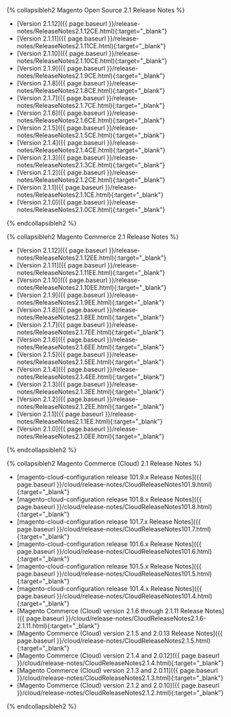 <div markdown="1">

{% collapsibleh2 Magento Open Source 2.1 Release Notes %}
*	[Version 2.1.12]({{ page.baseurl }}/release-notes/ReleaseNotes2.1.12CE.html){:target="_blank"}
*	[Version 2.1.11]({{ page.baseurl }}/release-notes/ReleaseNotes2.1.11CE.html){:target="_blank"}
*	[Version 2.1.10]({{ page.baseurl }}/release-notes/ReleaseNotes2.1.10CE.html){:target="_blank"}
*	[Version 2.1.9]({{ page.baseurl }}/release-notes/ReleaseNotes2.1.9CE.html){:target="_blank"}
*	[Version 2.1.8]({{ page.baseurl }}/release-notes/ReleaseNotes2.1.8CE.html){:target="_blank"}
*	[Version 2.1.7]({{ page.baseurl }}/release-notes/ReleaseNotes2.1.7CE.html){:target="_blank"}
*	[Version 2.1.6]({{ page.baseurl }}/release-notes/ReleaseNotes2.1.6CE.html){:target="_blank"}
*	[Version 2.1.5]({{ page.baseurl }}/release-notes/ReleaseNotes2.1.5CE.html){:target="_blank"}
*	[Version 2.1.4]({{ page.baseurl }}/release-notes/ReleaseNotes2.1.4CE.html){:target="_blank"}
*	[Version 2.1.3]({{ page.baseurl }}/release-notes/ReleaseNotes2.1.3CE.html){:target="_blank"}
*	[Version 2.1.2]({{ page.baseurl }}/release-notes/ReleaseNotes2.1.2CE.html){:target="_blank"}
*	[Version 2.1.1]({{ page.baseurl }}/release-notes/ReleaseNotes2.1.1CE.html){:target="_blank"}
*	[Version 2.1.0]({{ page.baseurl }}/release-notes/ReleaseNotes2.1.0CE.html){:target="_blank"}

{% endcollapsibleh2 %}


{% collapsibleh2 Magento Commerce 2.1 Release Notes %}
*	[Version 2.1.12]({{ page.baseurl }}/release-notes/ReleaseNotes2.1.12EE.html){:target="_blank"}
*	[Version 2.1.11]({{ page.baseurl }}/release-notes/ReleaseNotes2.1.11EE.html){:target="_blank"}
*	[Version 2.1.10]({{ page.baseurl }}/release-notes/ReleaseNotes2.1.10EE.html){:target="_blank"}
*	[Version 2.1.9]({{ page.baseurl }}/release-notes/ReleaseNotes2.1.9EE.html){:target="_blank"}
*	[Version 2.1.8]({{ page.baseurl }}/release-notes/ReleaseNotes2.1.8EE.html){:target="_blank"}
*	[Version 2.1.7]({{ page.baseurl }}/release-notes/ReleaseNotes2.1.7EE.html){:target="_blank"}
*	[Version 2.1.6]({{ page.baseurl }}/release-notes/ReleaseNotes2.1.6EE.html){:target="_blank"}
*	[Version 2.1.5]({{ page.baseurl }}/release-notes/ReleaseNotes2.1.5EE.html){:target="_blank"}
*	[Version 2.1.4]({{ page.baseurl }}/release-notes/ReleaseNotes2.1.4EE.html){:target="_blank"}
*	[Version 2.1.3]({{ page.baseurl }}/release-notes/ReleaseNotes2.1.3EE.html){:target="_blank"}
*	[Version 2.1.2]({{ page.baseurl }}/release-notes/ReleaseNotes2.1.2EE.html){:target="_blank"}
*	[Version 2.1.1]({{ page.baseurl }}/release-notes/ReleaseNotes2.1.1EE.html){:target="_blank"}
*	[Version 2.1.0]({{ page.baseurl }}/release-notes/ReleaseNotes2.1.0EE.html){:target="_blank"}

{% endcollapsibleh2 %}

{% collapsibleh2 Magento Commerce (Cloud) 2.1 Release Notes %}

*	[magento-cloud-configuration release 101.9.x Release Notes]({{ page.baseurl }}/cloud/release-notes/CloudReleaseNotes101.9.html){:target="_blank"}
*	[magento-cloud-configuration release 101.8.x Release Notes]({{ page.baseurl }}/cloud/release-notes/CloudReleaseNotes101.8.html){:target="_blank"}
*	[magento-cloud-configuration release 101.7.x Release Notes]({{ page.baseurl }}/cloud/release-notes/CloudReleaseNotes101.7.html){:target="_blank"}
*	[magento-cloud-configuration release 101.6.x Release Notes]({{ page.baseurl }}/cloud/release-notes/CloudReleaseNotes101.6.html){:target="_blank"}
*	[magento-cloud-configuration release 101.5.x Release Notes]({{ page.baseurl }}/cloud/release-notes/CloudReleaseNotes101.5.html){:target="_blank"}
*	[magento-cloud-configuration release 101.4.x Release Notes]({{ page.baseurl }}/cloud/release-notes/CloudReleaseNotes101.4.html){:target="_blank"}
*	[Magento Commerce (Cloud) version 2.1.6 through 2.1.11 Release Notes]({{ page.baseurl }}/cloud/release-notes/CloudReleaseNotes2.1.6-2.1.11.html){:target="_blank"}
*	[Magento Commerce (Cloud) version 2.1.5 and 2.0.13 Release Notes]({{ page.baseurl }}/cloud/release-notes/CloudReleaseNotes2.1.5.html){:target="_blank"}
*	[Magento Commerce (Cloud) version 2.1.4 and 2.0.12]({{ page.baseurl }}/cloud/release-notes/CloudReleaseNotes2.1.4.html){:target="_blank"}
*	[Magento Commerce (Cloud) version 2.1.3 and 2.0.11]({{ page.baseurl }}/cloud/release-notes/CloudReleaseNotes2.1.3.html){:target="_blank"}
*	[Magento Commerce (Cloud) version 2.1.2 and 2.0.10]({{ page.baseurl }}/cloud/release-notes/CloudReleaseNotes2.1.2.html){:target="_blank"}

{% endcollapsibleh2 %}

